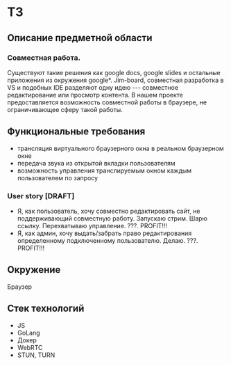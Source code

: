 # ТЗ

## Описание предметной области

### Совместная работа.
Существуют такие решения как google docs, google slides и остальные приложения из окружения google*. Jim-board, совместная разработка в VS и подобных IDE разделяют одну идею --- совместное редактирование или просмотр контента.
В нашем проекте предоставляется возможность совместной работы в браузере, не ограничивающее сферу такой работы.

## Функциональные требования
* трансляция виртуального браузерного окна в реальном браузерном окне
* передача звука из открытой вкладки пользователям
* возможность управления транслируемым окном каждым пользователем по запросу

### User story [DRAFT]
* Я, как пользователь, хочу совместно редактировать сайт, не поддерживающий совместную работу. Запускаю стрим. Шарю ссылку. Перехватываю управление. ???. PROFIT!!!
* Я, как админ, хочу выдать/забрать право редактирования определенному подключенному пользователю. Делаю. ???. PROFIT!!!

## Окружение
Браузер

## Стек технологий
* JS
* GoLang
* Докер
* WebRTC
* STUN, TURN
